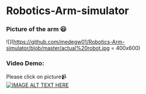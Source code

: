 # Robotics-Arm-simulator
### Picture of the arm :smiley:
![](https://github.com/medegw01/Robotics-Arm-simulator/blob/master/actual%20robot.jpg  = 400x600)<br/>
### Video Demo:
Please click on picture:video_camera:<br>
[![IMAGE ALT TEXT HERE](https://img.youtube.com/vi/Ea-e0IbpcDk/0.jpg)](https://www.youtube.com/watch?v=Ea-e0IbpcDk&feature=youtu.be)
